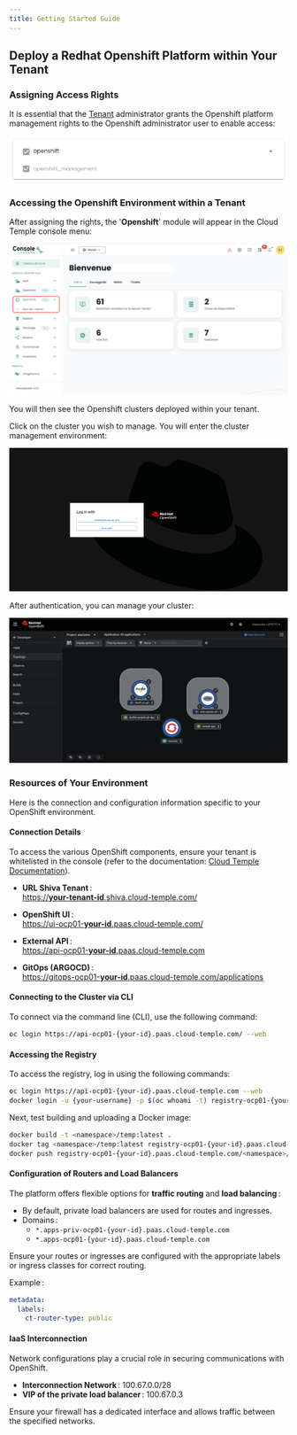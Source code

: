 ```yaml
---
title: Getting Started Guide
---
```


## Deploy a Redhat Openshift Platform within Your Tenant

### Assigning Access Rights

It is essential that the [Tenant](../console/iam/concepts.md#tenants) administrator grants the Openshift platform management rights to the Openshift administrator user to enable access:

![](images/oshift_rights.png)

### Accessing the Openshift Environment within a Tenant

After assigning the rights, the '__Openshift__' module will appear in the Cloud Temple console menu:

![](images/oshift_menu_001.png)

You will then see the Openshift clusters deployed within your tenant.

Click on the cluster you wish to manage. You will enter the cluster management environment:

![](images/oshift_menu_002.png)

After authentication, you can manage your cluster:

![](images/oshift_menu_003.png)

### Resources of Your Environment

Here is the connection and configuration information specific to your OpenShift environment.

#### Connection Details

To access the various OpenShift components, ensure your tenant is whitelisted in the console (refer to the documentation: [Cloud Temple Documentation](https://docs.cloud-temple.com/)).

- __URL Shiva Tenant__ :  
  [https://**your-tenant-id**.shiva.cloud-temple.com/](https://**your-tenant-id**.shiva.cloud-temple.com/)  
  
- __OpenShift UI__ :  
  [https://ui-ocp01-**your-id**.paas.cloud-temple.com/](https://ui-ocp01-**your-id**.paas.cloud-temple.com/)  
  
- __External API__ :  
  [https://api-ocp01-**your-id**.paas.cloud-temple.com](https://api-ocp01-**your-id**.paas.cloud-temple.com)  
  
- __GitOps (ARGOCD)__ :  
  [https://gitops-ocp01-**your-id**.paas.cloud-temple.com/applications](https://gitops-ocp01-**your-id**.paas.cloud-temple.com/applications)  
  
#### Connecting to the Cluster via CLI

To connect via the command line (CLI), use the following command:

```bash
oc login https://api-ocp01-{your-id}.paas.cloud-temple.com/ --web
```

#### Accessing the Registry

To access the registry, log in using the following commands:

```bash
oc login https://api-ocp01-{your-id}.paas.cloud-temple.com --web
docker login -u {your-username} -p $(oc whoami -t) registry-ocp01-{your-id}.paas.cloud-temple.com
```

Next, test building and uploading a Docker image:

```bash
docker build -t <namespace>/temp:latest .
docker tag <namespace>/temp:latest registry-ocp01-{your-id}.paas.cloud-temple.com/<namespace>/temp:latest
docker push registry-ocp01-{your-id}.paas.cloud-temple.com/<namespace>/temp:latest
```

#### Configuration of Routers and Load Balancers

The platform offers flexible options for __traffic routing__ and __load balancing__ :

- By default, private load balancers are used for routes and ingresses.  
- Domains :  
  - `*.apps-priv-ocp01-{your-id}.paas.cloud-temple.com`  
  - `*.apps-ocp01-{your-id}.paas.cloud-temple.com`  

Ensure your routes or ingresses are configured with the appropriate labels or ingress classes for correct routing.

Example :

```yaml
metadata:
  labels:
    ct-router-type: public
```

#### IaaS Interconnection

Network configurations play a crucial role in securing communications with OpenShift.

- __Interconnection Network__ : 100.67.0.0/28  
- __VIP of the private load balancer__ : 100.67.0.3  

Ensure your firewall has a dedicated interface and allows traffic between the specified networks.
